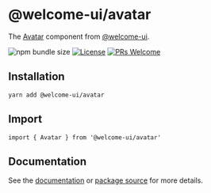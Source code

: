 # @welcome-ui/avatar

The [Avatar](https://welcome-ui.com/components/avatar) component from [@welcome-ui](https://welcome-ui.com).

![npm bundle size](https://img.shields.io/bundlephobia/minzip/@welcome-ui/avatar) [![License](https://img.shields.io/npm/l/welcome-ui.svg)](https://github.com/WTTJ/welcome-ui/blob/master/LICENSE) [![PRs Welcome](https://img.shields.io/badge/PRs-welcome-mediumspringgreen.svg)](ttps://github.com/WTTJ/welcome-ui/blob/master/CONTRIBUTING.md)

## Installation

    yarn add @welcome-ui/avatar

## Import

    import { Avatar } from '@welcome-ui/avatar'

## Documentation

See the [documentation](https://welcome-ui.com/components/avatar) or [package source](https://github.com/WTTJ/welcome-ui/tree/master/packages/avatar) for more details.
